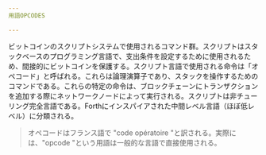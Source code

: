 ```yaml
---
用語OPCODES

---
```

ビットコインのスクリプトシステムで使用されるコマンド群。スクリプトはスタックベースのプログラミング言語で、支出条件を設定するために使用されるため、間接的にビットコインを保護する。スクリプト言語で使用される命令は「オペコード」と呼ばれる。これらは論理演算子であり、スタックを操作するためのコマンドである。これらの特定の命令は、ブロックチェーンにトランザクションを追加する際にネットワークノードによって実行される。スクリプトは非チューリング完全言語である。Forthにインスパイアされた中間レベル言語（ほぼ低レベル）に分類される。

> オペコードはフランス語で "code opératoire "と訳される。実際には、"opcode "という用語は一般的な言語で直接使用される。